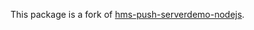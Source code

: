This package is a fork of [hms-push-serverdemo-nodejs](https://github.com/HMS-Core/hms-push-serverdemo-nodejs).

